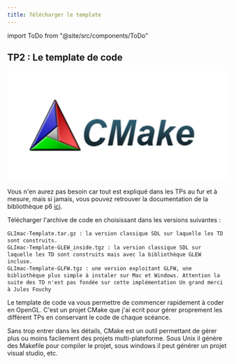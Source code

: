 ```yaml
---
title: Télécharger le template
---
```

import ToDo from "@site/src/components/ToDo"

## TP2 : Le template de code

![](img/intro.png)

Vous n'en aurez pas besoin car tout est expliqué dans les TPs au fur et à mesure, mais si jamais, vous pouvez retrouver la documentation de la bibliothèque p6 [ici](https://julesfouchy.github.io/p6-docs/).

<ToDo/> Télécharger l'archive de code en choisissant dans les versions suivantes :

    GLImac-Template.tar.gz : la version classique SDL sur laquelle les TD sont construits.
    GLImac-Template-GLEW_inside.tgz : la version classique SDL sur laquelle les TD sont construits mais avec la bibliothèque GLEW incluse.
    GLImac-Template-GLFW.tgz : une version exploitant GLFW, une bibliothèque plus simple à instaler sur Mac et Windows. Attention la suite des TD n'est pas fondée sur cette implémentation Un grand merci à Jules Fouchy

Le template de code va vous permettre de commencer rapidement à coder en OpenGL. C'est un projet CMake que j'ai ecrit pour gérer proprement les différent TPs en conservant le code de chaque scéance.

Sans trop entrer dans les détails, CMake est un outil permettant de gérer plus ou moins facilement des projets multi-plateforme. Sous Unix il génère des Makefile pour compiler le projet, sous windows il peut générer un projet visual studio, etc. 